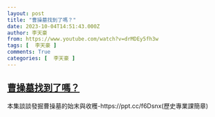 ```yaml
---
layout: post
title: "曹操墓找到了嗎？"
date: 2023-10-04T14:51:43.000Z
author: 李天豪
from: https://www.youtube.com/watch?v=drMDEy5fh3w
tags: [  李天豪 ]
comments: True
categories: [  李天豪 ]
---
```

<!--1696431103000-->
[曹操墓找到了嗎？](https://www.youtube.com/watch?v=drMDEy5fh3w)
------

<div>
本集談談發掘曹操墓的始末與收穫-https://ppt.cc/f6Dsnx(歷史專業課簡章)
</div>
